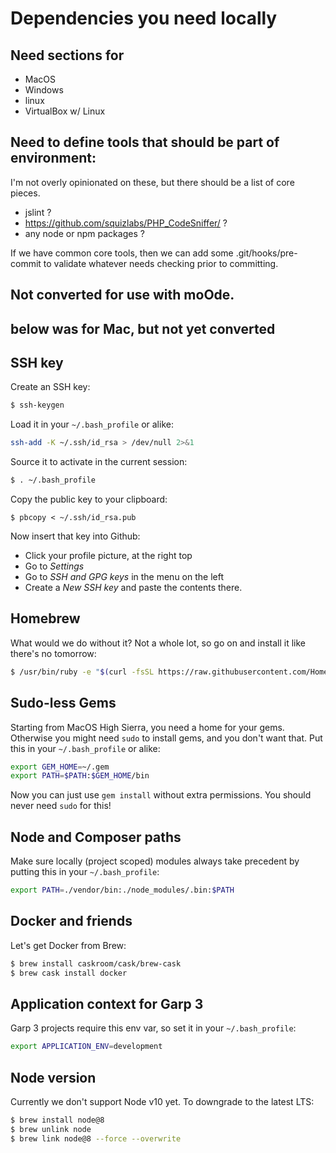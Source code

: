 # Dependencies you need locally


## Need sections for

- MacOS
- Windows
- linux
- VirtualBox w/ Linux


## Need to define tools that should be part of environment:

I'm not overly opinionated on these, but there should be a  list of core pieces.
- jslint ?
- https://github.com/squizlabs/PHP_CodeSniffer/ ?
- any node or npm packages ?

If we have common core tools, then we can add some .git/hooks/pre-commit to validate whatever needs checking prior to committing.





## Not converted for use with moOde.



## below was for Mac, but not yet converted

## SSH key
Create an SSH key:
```bash
$ ssh-keygen
```

Load it in your `~/.bash_profile` or alike:
```bash
ssh-add -K ~/.ssh/id_rsa > /dev/null 2>&1
```

Source it to activate in the current session:
```bash
$ . ~/.bash_profile
```

Copy the public key to your clipboard:
```
$ pbcopy < ~/.ssh/id_rsa.pub
```

Now insert that key into Github:
* Click your profile picture, at the right top
* Go to _Settings_
* Go to _SSH and GPG keys_ in the menu on the left
* Create a _New SSH key_ and paste the contents there.


## Homebrew
What would we do without it?
Not a whole lot, so go on and install it like there's no tomorrow:

```bash
$ /usr/bin/ruby -e "$(curl -fsSL https://raw.githubusercontent.com/Homebrew/install/master/install)"
```


## Sudo-less Gems
Starting from MacOS High Sierra, you need a home for your gems.
Otherwise you might need `sudo` to install gems, and you don't want that.
Put this in your `~/.bash_profile` or alike:

```bash
export GEM_HOME=~/.gem
export PATH=$PATH:$GEM_HOME/bin
```

Now you can just use `gem install` without extra permissions.
You should never need `sudo` for this!


## Node and Composer paths
Make sure locally (project scoped) modules always take precedent by putting this in your `~/.bash_profile`:

```bash
export PATH=./vendor/bin:./node_modules/.bin:$PATH
```


## Docker and friends
Let's get Docker from Brew:
```bash
$ brew install caskroom/cask/brew-cask
$ brew cask install docker
```


## Application context for Garp 3
Garp 3 projects require this env var, so set it in your `~/.bash_profile`:
```bash
export APPLICATION_ENV=development
```


## Node version
Currently we don't support Node v10 yet.
To downgrade to the latest LTS:

```bash
$ brew install node@8
$ brew unlink node
$ brew link node@8 --force --overwrite
```
